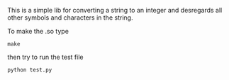 This is a simple lib for converting a string to an integer and desregards all other symbols and characters in the string.

To make the .so type

    make

then try to run the test file

    python test.py
